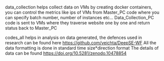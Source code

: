 data_collection helps collect data on VMs by creating docker containers, you can control the metrics like ips of VMs from Master_PC code where you can specify batch number, number of instances etc...
Data_Collection_PC code is sent to VMs where they traverse website one by one and return status back to Master_PC

codes_all helps in analysis on data generated, the defences used in research can be found here https://github.com/veichta/DeepSE-WF
All the data formatting is done in standard time size*direction format
The details of data can be found https://doi.org/10.5281/zenodo.10478854
